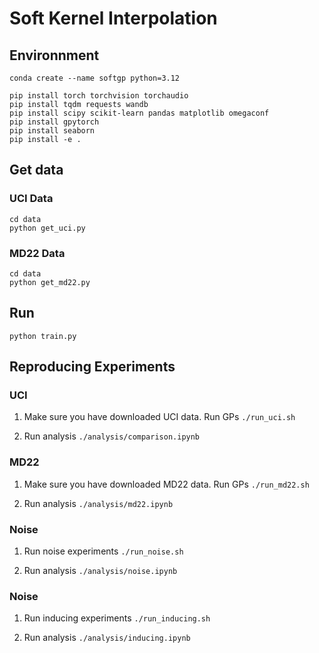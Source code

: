 # Soft Kernel Interpolation



## Environnment

```
conda create --name softgp python=3.12

pip install torch torchvision torchaudio
pip install tqdm requests wandb
pip install scipy scikit-learn pandas matplotlib omegaconf
pip install gpytorch 
pip install seaborn
pip install -e .
```


## Get data

### UCI Data

```
cd data
python get_uci.py
```

### MD22 Data

```
cd data
python get_md22.py
```

## Run

```
python train.py
```

## Reproducing Experiments

### UCI

1. Make sure you have downloaded UCI data. Run GPs `./run_uci.sh`

2. Run analysis `./analysis/comparison.ipynb`

### MD22

1. Make sure you have downloaded MD22 data.  Run GPs `./run_md22.sh`

2. Run analysis `./analysis/md22.ipynb`

### Noise

1. Run noise experiments `./run_noise.sh`

2. Run analysis `./analysis/noise.ipynb`

### Noise

1. Run inducing experiments `./run_inducing.sh`

2. Run analysis `./analysis/inducing.ipynb`

